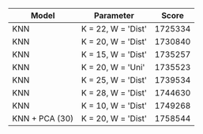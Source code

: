 | Model            | Parameter              | Score        |
|------------------|------------------------|--------------|
| KNN              | K = 22, W = 'Dist'     |  1725334     |
| KNN              | K = 20, W = 'Dist'     |  1730840     |
| KNN              | K = 15, W = 'Dist'     |  1735257     |
| KNN              | K = 20, W = 'Uni'      |  1735523     |
| KNN              | K = 25, W = 'Dist'     |  1739534     |
| KNN              | K = 28, W = 'Dist'     |  1744630     |
| KNN              | K = 10, W = 'Dist'     |  1749268     |
| KNN + PCA (30)   | K = 20, W = 'Dist'     |  1758544     |

